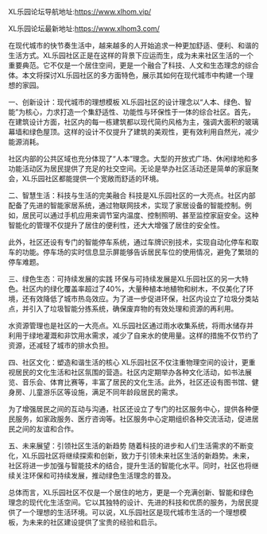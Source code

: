 XL乐园论坛导航地址:https://www.xlhom.vip/

XL乐园论坛最新地址:https://www.xlhom3.com/

在现代城市的快节奏生活中，越来越多的人开始追求一种更加舒适、便利、和谐的生活方式。XL乐园社区正是在这样的背景下应运而生，成为未来社区生活的一个重要典范。它不仅是一个居住空间，更是一个融合了科技、人文和生态理念的综合体。本文将探讨XL乐园社区的多方面特色，展示其如何在现代城市中构建一个理想的家园。

一、创新设计：现代城市的理想模板
XL乐园社区的设计理念以“人本、绿色、智能”为核心，力求打造一个集舒适性、功能性与环保性于一体的综合社区。首先，在建筑设计方面，社区内的每一栋建筑都以现代简约风格为主，强调大面积的玻璃幕墙和绿色屋顶。这样的设计不仅提升了建筑的美观性，更有效利用自然光，减少能源消耗。

社区内部的公共区域也充分体现了“人本”理念。大型的开放式广场、休闲绿地和多功能活动区为居民提供了充足的社交空间。无论是举办社区活动还是简单的家庭聚会，XL乐园社区都能提供一个宽敞而舒适的环境。

二、智慧生活：科技与生活的完美融合
科技是XL乐园社区的一大亮点。社区内部配备了先进的智能家居系统，通过物联网技术，实现了家居设备的智能控制。例如，居民可以通过手机应用来调节室内温度、控制照明、甚至监控家庭安全。这种智能化的管理不仅提升了居住的便利性，还大大增强了居住的安全性。

此外，社区还设有专门的智能停车系统，通过车牌识别技术，实现自动化停车和取车的功能。停车场的实时信息显示屏能够告诉居民车位的使用情况，避免了繁琐的停车难题。

三、绿色生态：可持续发展的实践
环保与可持续发展是XL乐园社区的另一大特色。社区内的绿化覆盖率超过了40%，大量种植本地植物和树木，不仅美化了环境，还有效降低了城市热岛效应。为了进一步促进环保，社区内设立了垃圾分类站点，并引入了垃圾智能分拣系统，确保废弃物的有效处理和资源的再利用。

水资源管理也是社区的一大亮点。XL乐园社区通过雨水收集系统，将雨水储存并利用于绿地灌溉和非饮用水需求，减少了自来水的使用量。这样的措施不仅节约了资源，还减轻了城市的排水负担。

四、社区文化：塑造和谐生活的核心
XL乐园社区不仅注重物理空间的设计，更重视居民的文化生活和社区氛围的营造。社区内定期举办各种文化活动，如书法展览、音乐会、体育比赛等，丰富了居民的文化生活。此外，社区还设有图书馆、健身房、儿童游乐区等设施，满足不同年龄段居民的需求。

为了增强居民之间的互动与沟通，社区还设立了专门的社区服务中心，提供各种便民服务，如家政服务、医疗咨询等。社区服务中心定期组织各种交流活动，促进居民之间的友谊和合作。

五、未来展望：引领社区生活的新趋势
随着科技的进步和人们生活需求的不断变化，XL乐园社区将继续探索和创新，致力于引领未来社区生活的新趋势。未来，社区将进一步加强与智能技术的结合，提升生活的智能化水平。同时，社区也将继续关注环保和可持续发展，推动绿色生活理念的普及。

总体而言，XL乐园社区不仅是一个居住的地方，更是一个充满创新、智能和绿色理念的现代化生活空间。它以其独特的设计、先进的科技和优质的服务，为居民提供了一个理想的生活环境。可以说，XL乐园社区是现代城市生活的一个理想模板，为未来的社区建设提供了宝贵的经验和启示。
